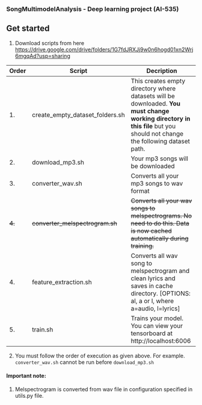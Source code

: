 ### SongMultimodelAnalysis - Deep learning project (AI-535)

## Get started

1. Download scripts from here https://drive.google.com/drive/folders/1G7fdJRXJj9w0n6hogd01xn2Wrj6mgqAd?usp=sharing

Order| Script                         |Decription
---|--------------------------------|---
1.| create_empty_dataset_folders.sh |This creates empty directory where datasets will be downloaded. **You must change working directory in this file** but you should not change the following dataset path.
2.| download_mp3.sh                | Your mp3 songs will be downloaded              
3.| converter_wav.sh               | Converts all your mp3 songs to wav format      
~~4.~~ | ~~converter_melspectrogram.sh~~ | ~~Converts all your wav songs to melspectrograms. No need to do this. Data is now cached automatically during training.~~
4. | feature_extraction.sh          | Converts all wav song to melspectrogram and clean lyrics and saves in cache directory. [OPTIONS: al, a or l, where a=audio, l=lyrics]
5.| train.sh                       | Trains your model. You can view your tensorboard at http://localhost:6006

2. You must follow the order of execution as given above. For example. `converter_wav.sh` cannot be run before `download_mp3.sh`

#### Important note:
1. Melspectrogram is converted from wav file in configuration specified in utils.py file.